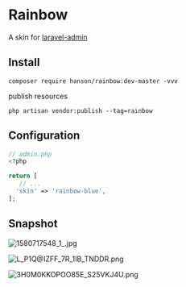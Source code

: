 # Rainbow

A skin for [laravel-admin](https://laravel-admin.org/)

## Install

`composer require hanson/rainbow:dev-master -vvv`

publish resources

`php artisan vendor:publish --tag=rainbow` 

## Configuration

```php
// admin.php
<?php

return [
   // ...
  'skin' => 'rainbow-blue',  
];
```

## Snapshot

![1580717548_1_.jpg](https://i.loli.net/2020/02/03/89H7Z4f2MTJOB3d.png)

![L_P1Q@IZFF_7R_1IB_TNDDR.png](https://i.loli.net/2020/02/03/rs5qDwAHIEKnfve.png)

![3H0M0KKOPOO85E_S25VKJ4U.png](https://i.loli.net/2020/02/03/4pXoukDGxIYLn8h.png)

